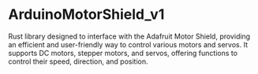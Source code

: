 # ArduinoMotorShield_v1
Rust library designed to interface with the Adafruit Motor Shield, providing an efficient and user-friendly way to control various motors and servos. It supports DC motors, stepper motors, and servos, offering functions to control their speed, direction, and position.
